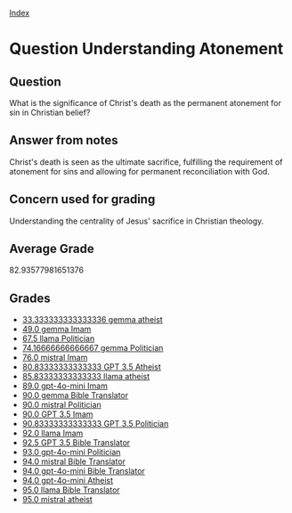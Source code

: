 
[Index](../../index.md)
# Question Understanding Atonement
## Question
What is the significance of Christ's death as the permanent atonement for sin in Christian belief?

## Answer from notes
Christ's death is seen as the ultimate sacrifice, fulfilling the requirement of atonement for sins and allowing for permanent reconciliation with God.

## Concern used for grading
Understanding the centrality of Jesus' sacrifice in Christian theology.

## Average Grade
82.93577981651376

## Grades
 * [33.333333333333336 gemma atheist](../answers/gemma_atheist/Understanding_Atonement.md)
 * [49.0 gemma Imam](../answers/gemma_Imam/Understanding_Atonement.md)
 * [67.5 llama Politician](../answers/llama_Politician/Understanding_Atonement.md)
 * [74.16666666666667 gemma Politician](../answers/gemma_Politician/Understanding_Atonement.md)
 * [76.0 mistral Imam](../answers/mistral_Imam/Understanding_Atonement.md)
 * [80.83333333333333 GPT 3.5 Atheist](../answers/GPT_3.5_Atheist/Understanding_Atonement.md)
 * [85.83333333333333 llama atheist](../answers/llama_atheist/Understanding_Atonement.md)
 * [89.0 gpt-4o-mini Imam](../answers/gpt-4o-mini_Imam/Understanding_Atonement.md)
 * [90.0 gemma Bible Translator](../answers/gemma_Bible_Translator/Understanding_Atonement.md)
 * [90.0 mistral Politician](../answers/mistral_Politician/Understanding_Atonement.md)
 * [90.0 GPT 3.5 Imam](../answers/GPT_3.5_Imam/Understanding_Atonement.md)
 * [90.83333333333333 GPT 3.5 Politician](../answers/GPT_3.5_Politician/Understanding_Atonement.md)
 * [92.0 llama Imam](../answers/llama_Imam/Understanding_Atonement.md)
 * [92.5 GPT 3.5 Bible Translator](../answers/GPT_3.5_Bible_Translator/Understanding_Atonement.md)
 * [93.0 gpt-4o-mini Politician](../answers/gpt-4o-mini_Politician/Understanding_Atonement.md)
 * [94.0 mistral Bible Translator](../answers/mistral_Bible_Translator/Understanding_Atonement.md)
 * [94.0 gpt-4o-mini Bible Translator](../answers/gpt-4o-mini_Bible_Translator/Understanding_Atonement.md)
 * [94.0 gpt-4o-mini Atheist](../answers/gpt-4o-mini_Atheist/Understanding_Atonement.md)
 * [95.0 llama Bible Translator](../answers/llama_Bible_Translator/Understanding_Atonement.md)
 * [95.0 mistral atheist](../answers/mistral_atheist/Understanding_Atonement.md)
